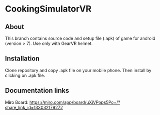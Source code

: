 # CookingSimulatorVR

## About

This branch contains source code and setup file (.apk) of game for android (version > 7). Use only with GearVR helmet.

## Installation

Clone repository and copy .apk file on your mobile phone. Then install by clicking on .apk file.

## Documentation links

Miro Board:
https://miro.com/app/board/uXjVPops5Po=/?share_link_id=133032179272

